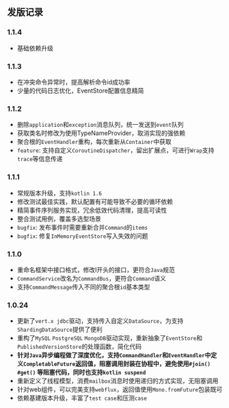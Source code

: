 ## 发版记录
### 1.1.4
- 基础依赖升级

### 1.1.3

- 在冲突命令异常时，提高解析命令id成功率
- 少量的代码日志优化，EventStore配置信息精简

### 1.1.2

- 删除`application`和`exception`消息队列，统一发送到`event`队列
- 获取类名时修改为使用TypeNameProvider，取消实现的强依赖
- 聚合根的`EventHandler`重构，每次重新从`Container`中获取
- `feature`: 支持自定义`CoroutineDispatcher`，留出扩展点，可进行`Wrap`支持`trace`等信息传递

### 1.1.1

- 常规版本升级，支持`kotlin 1.6`
- 修改测试最佳实践，默认配置有可能导致不必要的循环依赖
- 精简事件序列服务实现，冗余低效代码清理，提高可读性
- 整合测试用例，覆盖多选型场景
- `bugfix`: 发布事件时需要重新合并`Command`的`items`
- `bugfix`: 修复`InMemoryEventStore`写入失效的问题

### 1.1.0

- 重命名框架中接口格式，修改I开头的接口，更符合`Java`规范
- `CommandService`改名为`CommandBus`，更符合`Command`语义
- 支持`CommandMessage`传入不同的聚合根`id`基本类型

### 1.0.24

- 更新了`vert.x jdbc`驱动，支持传入自定义`DataSource`，为支持`ShardingDataSource`提供了便利
- 重构了`MySQL` `PostgreSQL` `MongoDB`驱动实现，重新抽象了`EventStore`和`PublishedVersionStore`的处理函数，简化代码
- **针对`Java`异步编程做了深度优化，支持`CommandHandler`和`EventHandler`中定义`CompletableFuture`返回值，阻塞调用封装在协程中，避免使用`#join() #get()`
  等阻塞代码，同时也支持`kotlin suspend`**
- 重新定义了线程模型，消费`mailbox`消息时使用递归的方式实现，无阻塞调用
- 针对web组件，可以完美支持`webflux`，返回值使用`Mono.fromFuture`包装既可
- 依赖基建版本升级，丰富了`test case`和压测`case`

